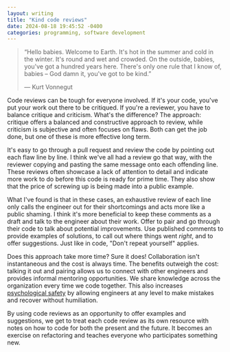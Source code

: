 ```yaml
---
layout: writing
title: "Kind code reviews"
date: 2024-08-18 19:45:52 -0400
categories: programming, software development
---
```


> “Hello babies. Welcome to Earth. It's hot in the summer and cold in the winter. It's round and wet and crowded. On the outside, babies, you've got a hundred years here. There's only one rule that I know of, babies – God damn it, you've got to be kind.”
>
> ― Kurt Vonnegut

Code reviews can be tough for everyone involved. If it's your code, you've put your work out there to be critiqued. If you're a reviewer, you have to balance critique and criticism. What's the difference? The approach: critique offers a balanced and constructive approach to review, while criticism is subjective and often focuses on flaws. Both can get the job done, but one of these is more effective long term.

It's easy to go through a pull request and review the code by pointing out each flaw line by line. I think we've all had a review go that way, with the reviewer copying and pasting the same message onto each offending line. These reviews often showcase a lack of attention to detail and indicate more work to do before this code is ready for prime time. They also show that the price of screwing up is being made into a public example.

What I've found is that in these cases, an exhaustive review of each line only calls the engineer out for their shortcomings and acts more like a public shaming. I think it's more beneficial to keep these comments as a draft and talk to the engineer about their work. Offer to pair and go through their code to talk about potential improvements. Use published comments to provide examples of solutions, to call out where things went _right_, and to offer suggestions. Just like in code, "Don't repeat yourself" applies.

Does this approach take more time? Sure it does! Collaboration isn't instantaneous and the cost is always time. The benefits outweigh the cost: talking it out and pairing allows us to connect with other engineers and provides informal mentoring opportunities. We share knowledge across the organization every time we code together. This also increases <a href="https://www.infoq.com/articles/psychological-safety-tech-teams/" target="_blank" rel="noopener noreferrer">psychological safety</a> by allowing engineers at any level to make mistakes and recover without humiliation.

By using code reviews as an opportunity to offer examples and suggestions, we get to treat each code review as its own resource with notes on how to code for both the present and the future. It becomes an exercise on refactoring and teaches everyone who participates something new.
